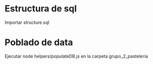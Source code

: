 # Estructura de sql

Importar structure.sql

# Poblado de data

Ejecutar node helpers/populateDB.js en la carpeta grupo_2_pasteleria
